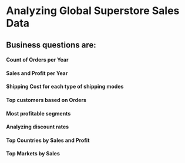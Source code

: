 # Analyzing Global Superstore Sales Data

## Business questions are:
  #### Count of Orders per Year
  #### Sales and Profit per Year
  #### Shipping Cost for each type of shipping modes
  #### Top customers based on Orders
  #### Most profitable segments
  #### Analyzing discount rates
  #### Top Countries by Sales and Profit
  #### Top Markets by Sales
